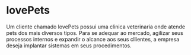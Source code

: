 # lovePets

Um cliente chamado lovePets possui uma clinica veterinaria onde atende pets dos mais diversos tipos.
Para se adequar ao mercado, agilizar seus processos internos e expandir o alcance aos seus cllientes, a empresa deseja implantar sistemas em seus procedimentos.
